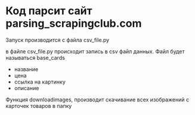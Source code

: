 # Код парсит сайт parsing_scrapingclub.com

Запуск производится с файла csv_file.py

в файле csv_file.py происходит запись в csv файл данных. Файл будет называться base_cards

- название
- цена
- ссылка на картинку
- описание

Функция downloadimages, производит скачивание всех изображений с карточек товаров в папку
